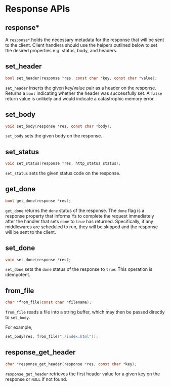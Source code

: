 # Response APIs

## response*

A `response*` holds the necessary metadata for the response that will be
sent to the client. Client handlers should use the helpers outlined below to set the desired properties e.g. status, body, and headers.

## set_header

```c
bool set_header(response *res, const char *key, const char *value);
```

`set_header` inserts the given key/value pair as a header on the response. Returns a `bool` indicating whether the header was successfully set. A `false` return value is unlikely and would indicate a catastrophic memory error.

## set_body

```c
void set_body(response *res, const char *body);
```

`set_body` sets the given body on the response.

## set_status

```c
void set_status(response *res, http_status status);
```

`set_status` sets the given status code on the response.

## get_done

```c
bool get_done(response *res);
```

`get_done` returns the `done` status of the response. The `done` flag is a response property that informs Ys to complete the request immediately after the handler that sets `done` to `true` has returned. Specifically, if any middlewares are scheduled to run, they will be skipped and the response will be sent to the client.


## set_done

```c
void set_done(response *res);
```

`set_done` sets the `done` status of the response to `true`. This operation is
idempotent.


## from_file

```c
char *from_file(const char *filename);
```

`from_file` reads a file into a string buffer, which may then be passed
directly to `set_body`.

For example,

```c
set_body(res, from_file("./index.html"));
```

## response_get_header

```c
char *response_get_header(response *res, const char *key);
```

`response_get_header` retrieves the first header value for a given key on
the response or `NULL` if not found.
